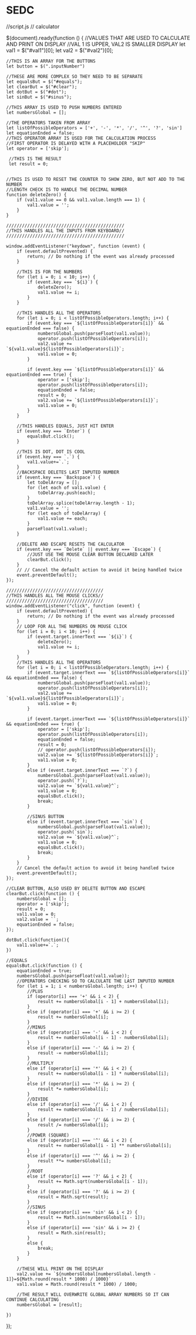 # SEDC
//script.js // calculator

$(document).ready(function () {
    //VALUES THAT ARE USED TO CALCULATE AND PRINT ON DISPLAY
    //VAL 1 IS UPPER, VAL2 IS SMALLER DISPLAY
    let val1 = $("#val1")[0];
    let val2 = $("#val2")[0];

    //THIS IS AN ARRAY FOR THE BUTTONS    
    let button = $(".inputNumber")

    //THESE ARE MORE COMPLEX SO THEY NEED TO BE SEPARATE
    let equalsBut = $("#equals");
    let clearBut = $("#clear");
    let dotBut = $("#dot");
    let sinBut = $("#sinus");

    //THIS ARRAY IS USED TO PUSH NUMBERS ENTERED
    let numbersGlobal = [];
   
    //THE OPERATORS TAKEN FROM ARRAY
    let listOfPossibleOperators = ['+', '-', '*', '/', '^', '?', 'sin']
    let equationEnded = false;
    //THIS OPERATOR ARRAY IS USED FOR THE CALCULATION PROCESS
    //FIRST OPERATOR IS DELAYED WITH A PLACEHOLDER "SKIP"
    let operator = ['skip'];

     //THIS IS THE RESULT
     let result = 0;


    //THIS IS USED TO RESET THE COUNTER TO SHOW ZERO, BUT NOT ADD TO THE NUMBER
    //LENGTH CHECK IS TO HANDLE THE DECIMAL NUMBER
    function deleteZero() {
        if (val1.value == 0 && val1.value.length === 1) {            
            val1.value = '';
        }
    }

    /////////////////////////////////////////////
    //THIS HANDLES ALL THE INPUTS FROM KEYBOARD//
    /////////////////////////////////////////////

    window.addEventListener("keydown", function (event) {
        if (event.defaultPrevented) {
            return; // Do nothing if the event was already processed
        }

        //THIS IS FOR THE NUMBERS
        for (let i = 0; i < 10; i++) {
            if (event.key === `${i}`) {
                deleteZero();
                val1.value += i;
            }
        }

        //THIS HANDLES ALL THE OPERATORS
        for (let i = 0; i < listOfPossibleOperators.length; i++) {
            if (event.key === `${listOfPossibleOperators[i]}` && equationEnded === false) {
                numbersGlobal.push(parseFloat(val1.value));
                operator.push(listOfPossibleOperators[i]);
                val2.value += `${val1.value}${listOfPossibleOperators[i]}`;
                val1.value = 0;
            }

            if (event.key === `${listOfPossibleOperators[i]}` && equationEnded === true) {
                operator = ['skip'];              
                operator.push(listOfPossibleOperators[i]);
                equationEnded = false;
                result = 0;
                val2.value += `${listOfPossibleOperators[i]}`;
                val1.value = 0;
            }
        }        

        //THIS HANDLES EQUALS, JUST HIT ENTER
        if (event.key === `Enter`) {
            equalsBut.click();
        }
       
        //THIS IS DOT, DOT IS COOL
        if (event.key === `.`) {
            val1.value+=`.`;
        }   
        //BACKSPACE DELETES LAST INPUTED NUMBER
        if (event.key === `Backspace`) {
            let toDelArray = [];
            for (let each of val1.value) {
                toDelArray.push(each);
            }
            toDelArray.splice(toDelArray.length - 1);
            val1.value = '';
            for (let each of toDelArray) {
                val1.value += each;
            }
            parseFloat(val1.value);
        }

        //DELETE AND ESCAPE RESETS THE CALCULATOR
        if (event.key === `Delete` || event.key === `Escape`) {
            //JUST USE THE MOUSE CLEAR BUTTON DECLARED LATER
            clearBut.click();           
        }
        // // Cancel the default action to avoid it being handled twice
        event.preventDefault();
    });

    /////////////////////////////////////
    //THIS HANDLES ALL THE MOUSE CLICKS//
    /////////////////////////////////////
    window.addEventListener("click", function (event) {
        if (event.defaultPrevented) {
            return; // Do nothing if the event was already processed
        }        
        // LOOP FOR ALL THE NUMBERS ON MOUSE CLICK
        for (let i = 0; i < 10; i++) {
            if (event.target.innerText === `${i}`) {
                deleteZero();
                val1.value += i;
            }
        }
        //THIS HANDLES ALL THE OPERATORS
        for (let i = 0; i < listOfPossibleOperators.length; i++) {
            if (event.target.innerText === `${listOfPossibleOperators[i]}` && equationEnded === false) {
                numbersGlobal.push(parseFloat(val1.value));
                operator.push(listOfPossibleOperators[i]);
                val2.value += `${val1.value}${listOfPossibleOperators[i]}`;
                val1.value = 0;
            }

            if (event.target.innerText === `${listOfPossibleOperators[i]}` && equationEnded === true) {
                operator = ['skip'];
                operator.push(listOfPossibleOperators[i]);
                equationEnded = false;
                result = 0;
                // operator.push(listOfPossibleOperators[i]);
                val2.value += `${listOfPossibleOperators[i]}`;
                val1.value = 0;
            }
            else if (event.target.innerText === `?`) {
                numbersGlobal.push(parseFloat(val1.value));
                operator.push(`?`);
                val2.value += `${val1.value}^`;
                val1.value = 0;
                equalsBut.click();                
                break;
            }

            //SINUS BUTTON
            else if (event.target.innerText === `sin`) {
                numbersGlobal.push(parseFloat(val1.value));
                operator.push(`sin`);
                val2.value += `${val1.value}^`;
                val1.value = 0;
                equalsBut.click();                
                break;
            }
        }
        // Cancel the default action to avoid it being handled twice
        event.preventDefault();
    });
    
    //CLEAR BUTTON, ALSO USED BY DELETE BUTTON AND ESCAPE
    clearBut.click(function () {
        numbersGlobal = [];
        operator = ['skip'];
        result = 0;       
        val1.value = 0;
        val2.value = ``;
        equationEnded = false;
    });

    dotBut.click(function(){
        val1.value+=`.`;
    })

    //EQUALS
    equalsBut.click(function () {
        equationEnded = true;   
        numbersGlobal.push(parseFloat(val1.value));
        //OPERATORS CHECKING SO TO CALCULATE THE LAST INPUTED NUMBER
        for (let i = 1; i < numbersGlobal.length; i++) {
            //PLUS
            if (operator[i] === '+' && i < 2) {
                result += numbersGlobal[i - 1] + numbersGlobal[i];
            }
            else if (operator[i] === '+' && i >= 2) {
                result += numbersGlobal[i];
            }
            //MINUS
            else if (operator[i] === '-' && i < 2) {
                result += numbersGlobal[i - 1] - numbersGlobal[i];
            }
            else if (operator[i] === '-' && i >= 2) {
                result -= numbersGlobal[i];
            }
            //MULTIPLY
            else if (operator[i] === '*' && i < 2) {
                result += numbersGlobal[i - 1] * numbersGlobal[i];
            }
            else if (operator[i] === '*' && i >= 2) {
                result *= numbersGlobal[i];
            }
            //DIVIDE
            else if (operator[i] === '/' && i < 2) {
                result += numbersGlobal[i - 1] / numbersGlobal[i];
            }
            else if (operator[i] === '/' && i >= 2) {
                result /= numbersGlobal[i];
            }
            //POWER (SQUARE)
            else if (operator[i] === '^' && i < 2) {
                result += numbersGlobal[i - 1] ** numbersGlobal[i];
            }
            else if (operator[i] === '^' && i >= 2) {
                result **= numbersGlobal[i];
            }
            //ROOT
            else if (operator[i] === '?' && i < 2) {
                result += Math.sqrt(numbersGlobal[i - 1]);
            }
            else if (operator[i] === '?' && i >= 2) {
                result = Math.sqrt(result);
            }
            //SINUS
            else if (operator[i] === 'sin' && i < 2) {
                result += Math.sin(numbersGlobal[i - 1]);
            }
            else if (operator[i] === 'sin' && i >= 2) {
                result = Math.sin(result);
            }
            else {
                break;
            }                   
        }       
        
        //THESE WILL PRINT ON THE DISPLAY
        val2.value += `${numbersGlobal[numbersGlobal.length - 1]}=${Math.round(result * 1000) / 1000}`
        val1.value = Math.round(result * 1000) / 1000;

        //THE RESULT WILL OVERWRITE GLOBAL ARRAY NUMBERS SO IT CAN CONTINUE CALCULATING
        numbersGlobal = [result];
       
    })
    
});
